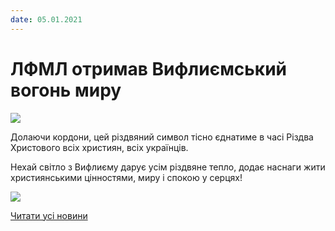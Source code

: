 ```yaml
---
date: 05.01.2021
---
```

# ЛФМЛ отримав Вифлиємський вогонь миру

![](/images/blog/лфмл-отримав-вифлиємський-вогонь-миру/ввогонь2.jpg)

Долаючи кордони, цей різдвяний символ тісно єднатиме в часі Різдва Христового всіх християн, всіх українців.

Нехай світло з Вифлиєму дарує усім різдвяне тепло, додає наснаги жити християнськими цінностями, миру і спокою у серцях!

![](/images/blog/лфмл-отримав-вифлиємський-вогонь-миру/ввогонь1.jpg)

[Читати усі новини](/news)
